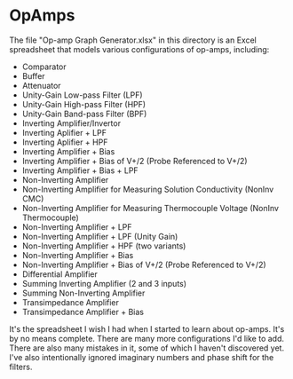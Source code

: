 # OpAmps

The file "Op-amp Graph Generator.xlsx" in this directory is an Excel spreadsheet that models various configurations of op-amps, including:
* Comparator
* Buffer
* Attenuator
* Unity-Gain Low-pass Filter (LPF)
* Unity-Gain High-pass Filter (HPF)
* Unity-Gain Band-pass Filter (BPF)
* Inverting Amplifier/Invertor
* Inverting Aplifier + LPF
* Inverting Aplifier + HPF
* Inverting Amplifier + Bias
* Inverting Amplifier + Bias of V+/2 (Probe Referenced to V+/2)
* Inverting Amplifier + Bias + LPF
* Non-Inverting Amplifier
* Non-Inverting Amplifier for Measuring Solution Conductivity (NonInv CMC)
* Non-Inverting Amplifier for Measuring Thermocouple Voltage (NonInv Thermocouple)
* Non-Inverting Amplifier + LPF
* Non-Inverting Amplifier + LPF (Unity Gain)
* Non-Inverting Amplifier + HPF (two variants)
* Non-Inverting Amplifier + Bias
* Non-Inverting Amplifier + Bias of V+/2 (Probe Referenced to V+/2)
* Differential Amplifier
* Summing Inverting Amplifier (2 and 3 inputs)
* Summing Non-Inverting Amplifier
* Transimpedance Amplifier
* Transimpedance Amplifier + Bias

It's the spreadsheet I wish I had when I started to learn about op-amps. It's by no means complete. There are many more configurations I'd like to add. There are also many mistakes in it, some of which I haven't discovered yet. I've also intentionally ignored imaginary numbers and phase shift for the filters.
